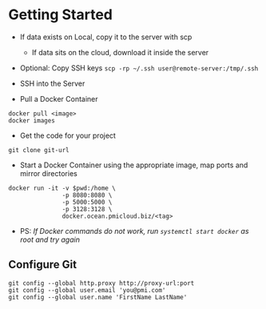 # Getting Started


- If data exists on Local, copy it to the server with scp
  - If data sits on the cloud, download it inside the server
- Optional: Copy SSH keys `scp -rp ~/.ssh user@remote-server:/tmp/.ssh`

- SSH into the Server

- Pull a Docker Container 

```
docker pull <image>
docker images
```

- Get the code for your project

```
git clone git-url
```

- Start a Docker Container using the appropriate image, map ports and mirror directories

```
docker run -it -v $pwd:/home \
               -p 8080:8080 \
               -p 5000:5000 \
               -p 3128:3128 \
               docker.ocean.pmicloud.biz/<tag>
```

- PS: *If Docker commands do not work, run `systemctl start docker` as root and try again*  

## Configure Git

```
git config --global http.proxy http://proxy-url:port
git config --global user.email 'you@pmi.com'
git config --global user.name 'FirstName LastName'
```
